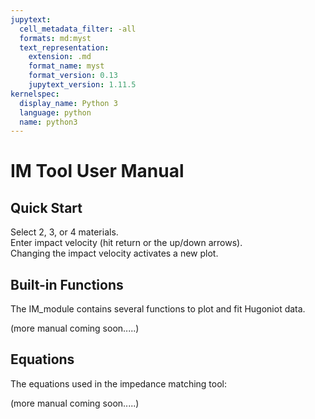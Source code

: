 ```yaml
---
jupytext:
  cell_metadata_filter: -all
  formats: md:myst
  text_representation:
    extension: .md
    format_name: myst
    format_version: 0.13
    jupytext_version: 1.11.5
kernelspec:
  display_name: Python 3
  language: python
  name: python3
---
```


# IM Tool User Manual

## Quick Start
Select 2, 3, or 4 materials.<br>
Enter impact velocity (hit return or the up/down arrows).<br>
Changing the impact velocity activates a new plot.<br>

## Built-in Functions
The IM_module contains several functions to plot and fit Hugoniot data.

(more manual coming soon.....)

## Equations

The equations used in the impedance matching tool:

(more manual coming soon.....)
